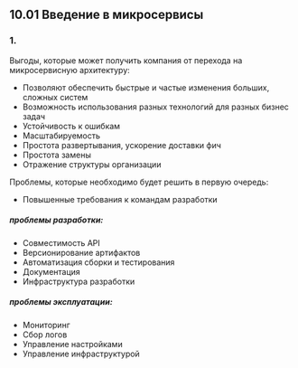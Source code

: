 ## 10.01 Введение в микросервисы

### 1.

Выгоды, которые может получить компания от перехода на микросервисную архитектуру:
- Позволяют обеспечить быстрые и частые изменения больших, сложных систем
- Возможность использования разных технологий для разных бизнес задач
- Устойчивость к ошибкам
- Масштабируемость
- Простота развертывания, ускорение доставки фич
- Простота замены
- Отражение структуры организации

Проблемы, которые необходимо будет решить в первую очередь:
- Повышенные требования к командам разработки
##### проблемы разработки:
- Совместимость API
- Версионирование артифактов 
- Автоматизация сборки и тестирования
- Документация
- Инфраструктура разработки
##### проблемы эксплуатации:
- Мониторинг
- Сбор логов
- Управление настройками 
- Управление инфраструктурой